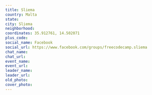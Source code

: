 ```yaml
---
title: Sliema
country: Malta
state: 
city: Sliema
neighborhood: 
coordinates: 35.912761, 14.502071
plus_code:
social_name: Facebook
social_url: https://www.facebook.com/groups/freecodecamp.sliema
chat_name:
chat_url:
event_name:
event_url:
leader_name:
leader_url:
old_photo: 
cover_photo:
---
```

